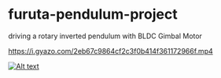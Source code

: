 # furuta-pendulum-project
driving a rotary inverted pendulum with BLDC Gimbal Motor

https://i.gyazo.com/2eb67c9864cf2c3f0b414f361172966f.mp4

[![Alt text](https://img.youtube.com/vi/VID/0.jpg)](https://www.youtube.com/watch?v=VID)
